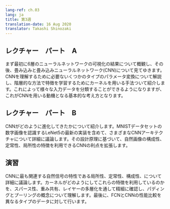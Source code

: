 ```yaml
---
lang-ref: ch.03
lang: ja
title: 第3週
translation-date: 16 Aug 2020
translator: Takashi Shinozaki
---
```


<!-- ## Lecture part A -->
## レクチャー　パート　A

<!-- We first see a visualization of a 6-layer neural network. Next we begin with the topic of Convolutions and Convolution Neural Networks (CNN). We review several types of parameter transformations in the context of CNNs and introduce the idea of a kernel, which is used to learn features in a hierarchical manner. Thereby allowing us to classify our input data which is the basic idea motivating the use of CNNs. -->
まず最初に6層のニューラルネットワークの可視化の結果について概観し、その後、畳み込みと畳み込みニューラルネットワーク(CNN)について見てゆきます。CNNを理解するために必要ないくつかのタイプのパラメータ変換について解説し、階層的な方法で特徴を学習するためにカーネルを用いる手法ついて紹介します。これによって様々な入力データを分類することができるようになりますが、これがCNNを用いる動機となる基本的な考え方となります。


<!-- ## Lecture part B -->
## レクチャー　パート　B

<!-- We give an introduction on how CNNs have evolved over time. We discuss in detail different CNN architectures, including a modern implementation of LeNet5 to exemplify the task of digit recognition on the MNIST dataset. Based on its design principles, we expand on the advantages of CNNs which allows us to exploit the compositionality, stationarity, and locality features of natural images. -->
CNNがどのように進化してきたかについて紹介します。MNISTデータセットの数字画像を認識するLeNet5の最新の実装を含めて、さまざまなCNNアーキテクチャについて詳細に議論します。その設計原理に基づいて、自然画像の構成性、定常性、局所性の特徴を利用できるCNNの利点を拡張します。


<!-- ## Practicum -->
## 演習
<!-- Properties of natural signals that are most relevant to CNNs are discussed in more detail, namely: Locality, Stationarity, and Compositionality. We explore precisely how a kernel exploits these features through sparsity, weight sharing and the stacking of layers, as well as motivate the concepts of padding and pooling. Finally, a performance comparison between FCN and CNN was done for different data modalities. -->
CNNに最も関連する自然信号の特性である局所性、定常性、構成性、について詳細に議論します。カーネルがどのようにしてこれらの特徴を利用しているのかを、スパース性、重み共有、レイヤーの多層化を通して精細に確認し、パディングとプーリングの概念について理解します。最後に、FCNとCNNの性能比較を異なるタイプのデータに対して行います。

